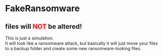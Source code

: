 # FakeRansomware

<h2>files will <b style="color:red">NOT</b> be altered!</h2>


This is just a simulation.<br>
It will look like a ransomware attack, but basically it will just move your files to a backup folder and create some new ransomware-looking files.
